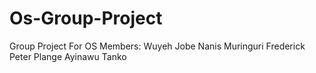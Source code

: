 # Os-Group-Project
Group Project For OS
Members:
Wuyeh Jobe
Nanis Muringuri
Frederick Peter Plange
Ayinawu Tanko

